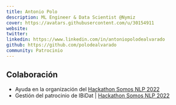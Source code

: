 ```yaml
---
title: Antonio Polo
description: ML Engineer & Data Scientist @Nymiz
cover: https://avatars.githubusercontent.com/u/30154911
website: 
twitter:
linkedin: https://www.linkedin.com/in/antoniopolodealvarado
github: https://github.com/polodealvarado
community: Patrocinio
---
```


## Colaboración

- Ayuda en la organización del [Hackathon Somos NLP 2022](https://somosnlp.org/blog/hackathon-2022)
- Gestión del patrocinio de IBiDat | [Hackathon Somos NLP 2022](https://somosnlp.org/blog/hackathon-2022)
